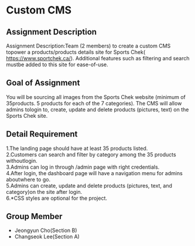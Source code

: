 # Custom CMS

## Assignment Description 
Assignment Description:Team (2 members) to create a custom CMS topower a products/products details site for Sports Chek(​https://www.sportchek.ca/​). Additional features such as filtering and search mustbe added to this site for ease-of-use.

## Goal of Assignment
You will be sourcing all images from the Sports Chek website (minimum of 35products. 5 products for each of the 7 categories). The CMS will allow admins tologin to, create, update and delete products (pictures, text) on the Sports Chek site.

## Detail Requirement
1.The landing page should have at least 35 products listed. </br>
2.Customers can search and filter by category among the 35 products withoutlogin. </br>
3.Admins can log in through /admin page with right credentials. </br>
4.After login, the dashboard page will have a navigation menu for admins aboutwhere to go. </br>
5.Admins can create, update and delete products (pictures, text, and category)on the site after login. </br>
6.*CSS styles are optional for the project.

## Group Member 
- Jeongyun Cho(Section B)
- Changseok Lee(Section A)
